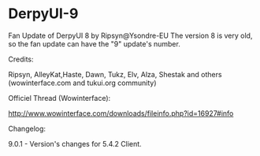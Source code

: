 DerpyUI-9
=========

Fan Update of DerpyUI 8 by Ripsyn@Ysondre-EU
The version 8 is very old, so the fan update can have the "9" update's number.


Credits:

Ripsyn, AlleyKat,Haste, Dawn, Tukz, Elv, Alza, Shestak and others (wowinterface.com and tukui.org community)

Officiel Thread (Wowinterface):

http://www.wowinterface.com/downloads/fileinfo.php?id=16927#info




Changelog:

9.0.1 - Version's changes for 5.4.2 Client.
